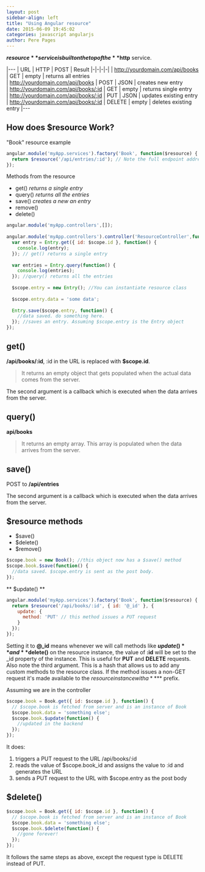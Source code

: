 ```yaml
---
layout: post
sidebar-align: left
title: "Using Angular resource"
date: 2015-06-09 19:45:02
categories: javascript angularjs
author: Pere Pages
---
```


**$resource** service is built on the top of the **$http** service.

|---
| URL | HTTP  | POST | Result
|-|-|-|-|
| http://yourdomain.com/api/books      | GET    | empty | returns all entries    
| http://yourdomain.com/api/books      | POST   | JSON  | creates new entry      
| http://yourdomain.com/api/books/:id  | GET    | empty | returns single entry   
| http://yourdomain.com/api/books/:id  | PUT    | JSON  | updates existing entry 
| http://yourdomain.com/api/books/:id  | DELETE | empty | deletes existing entry 
|---

## How does $resource Work?

"Book" resource example

```javascript
angular.module('myApp.services').factory('Book', function($resource) {
  return $resource('/api/entries/:id'); // Note the full endpoint address
});
```

Methods from the resource

* get() *returns a single entry*
* query() *returns all the entries*
* save() *creates a new an entry*
* remove()
* delete()

```javascript
angular.module('myApp.controllers',[]);
 
angular.module('myApp.controllers').controller('ResourceController',function($scope, Entry) {
  var entry = Entry.get({ id: $scope.id }, function() {
    console.log(entry);
  }); // get() returns a single entry
 
  var entries = Entry.query(function() {
    console.log(entries);
  }); //query() returns all the entries
 
  $scope.entry = new Entry(); //You can instantiate resource class
 
  $scope.entry.data = 'some data';
 
  Entry.save($scope.entry, function() {
    //data saved. do something here.
  }); //saves an entry. Assuming $scope.entry is the Entry object  
});
```

## get()

**/api/books/:id**, :id in the URL is replaced with **$scope.id**.

> It returns an empty object that gets populated when the actual data comes from the server.

The second argument is a callback which is executed when the data arrives from the server.

## query()

**api/books**

> It returns an empty array. This array is populated when the data arrives from the server.

## save()

POST to **/api/entries**

The second argument is a callback which is executed when the data arrives from the server.

## $resource methods

* $save()
* $delete()
* $remove()

```javascript
$scope.book = new Book(); //this object now has a $save() method
$scope.book.$save(function() {
  //data saved. $scope.entry is sent as the post body.
});
```

** $update() **
```javascript
angular.module('myApp.services').factory('Book', function($resource) {
  return $resource('/api/books/:id', { id: '@_id' }, {
    update: {
      method: 'PUT' // this method issues a PUT request
    }
  });
});
```

Setting it to **@_id** means whenever we will call methods like **$update()** and **$delete()** on the resource instance, the value of **:id** will be set to the _id property of the instance. This is useful for **PUT** and **DELETE** requests. Also note the third argument. This is a hash that allows us to add any custom methods to the resource class. If the method issues a non-GET request it's made available to the $resource instance with a **$** prefix.

Assuming we are in the controller

```javascript
$scope.book = Book.get({ id: $scope.id }, function() {
  // $scope.book is fetched from server and is an instance of Book
  $scope.book.data = 'something else';
  $scope.book.$update(function() {
    //updated in the backend
  });
});
```

It does:

1. triggers a PUT request to the URL /api/books/:id
2. reads the value of $scope.book_id and assigns the value to :id and generates the URL
3. sends a PUT request to the URL with $scope.entry as the post body

## $delete()

```javascript
$scope.book = Book.get({ id: $scope.id }, function() {
  // $scope.book is fetched from server and is an instance of Book
  $scope.book.data = 'something else';
  $scope.book.$delete(function() {
    //gone forever!
  });
});
```

It follows the same steps as above, except the request type is DELETE instead of PUT.